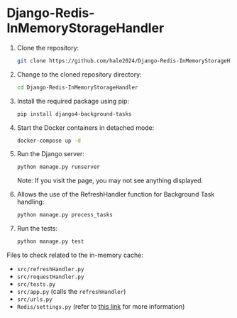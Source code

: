 ﻿# Django-Redis-InMemoryStorageHandler


1. Clone the repository:
   ```bash
   git clone https://github.com/hale2024/Django-Redis-InMemoryStorageHandler.git
   ```

2. Change to the cloned repository directory:
   ```bash
   cd Django-Redis-InMemoryStorageHandler
   ```

3. Install the required package using pip:
   ```bash
   pip install django4-background-tasks
   ```

4. Start the Docker containers in detached mode:
   ```bash
   docker-compose up -d
   ```

5. Run the Django server:
   ```bash
   python manage.py runserver
   ```

   Note: If you visit the page, you may not see anything displayed.

6. Allows the use of the RefreshHandler function for Background Task handling:
   ```bash
   python manage.py process_tasks
   ```

7. Run the tests:
   ```bash
   python manage.py test
   ```

Files to check related to the in-memory cache:

- `src/refreshHandler.py`
- `src/requestHandler.py`
- `src/tests.py`
- `src/app.py` (calls the `refreshHandler`)
- `src/urls.py`
- `Redis/settings.py` (refer to [this link](https://www.dragonflydb.io/faq/how-to-use-redis-with-django) for more information)

